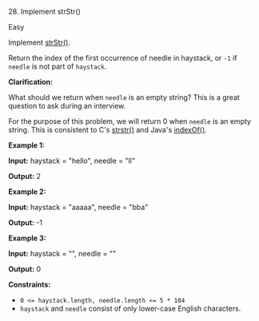 ﻿28\. Implement strStr()

Easy

Implement [strStr()](http://www.cplusplus.com/reference/cstring/strstr/).

Return the index of the first occurrence of needle in haystack, or `-1` if `needle` is not part of `haystack`.

**Clarification:**

What should we return when `needle` is an empty string? This is a great question to ask during an interview.

For the purpose of this problem, we will return 0 when `needle` is an empty string. This is consistent to C's [strstr()](http://www.cplusplus.com/reference/cstring/strstr/) and Java's [indexOf()](https://docs.oracle.com/javase/7/docs/api/java/lang/String.html#indexOf(java.lang.String)).

**Example 1:**

**Input:** haystack = "hello", needle = "ll"

**Output:** 2 

**Example 2:**

**Input:** haystack = "aaaaa", needle = "bba"

**Output:** -1 

**Example 3:**

**Input:** haystack = "", needle = ""

**Output:** 0 

**Constraints:**

*   `0 <= haystack.length, needle.length <= 5 * 104`
*   `haystack` and `needle` consist of only lower-case English characters.